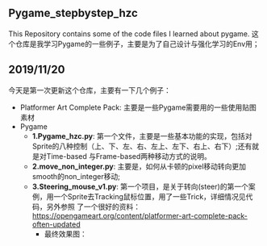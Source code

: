 ## Pygame_stepbystep_hzc
This Repository contains some of the code files I learned about pygame. 
这个仓库是我学习Pygame的一些例子，主要是为了自己设计与强化学习的Env用；
## 2019/11/20 
今天是第一次更新这个仓库，主要有一下几个例子：
- Platformer Art Complete Pack: 主要是一些Pygame需要用的一些使用贴图素材
- Pygame 
  - **1.Pygame_hzc.py**: 第一个文件，主要是一些基本功能的实现，包括对Sprite的八种控制（上、下、左、右、左上、左下、右上、右下）;还有就是对Time-based
                         与Frame-based两种移动方式的说明。
  - **2.move_non_integer.py**: 主要是，如何从卡顿的pixel移动转向更加smooth的non_integer移动;
  - **3.Steering_mouse_v1.py**: 第一个项目，是关于转向(steer)的第一个案例，用一个Sprite去Tracking鼠标位置，用了一些Trick，详细情况见代码，另外参照
    了一个很好的资料：https://opengameart.org/content/platformer-art-complete-pack-often-updated  
     - 最终效果图：
